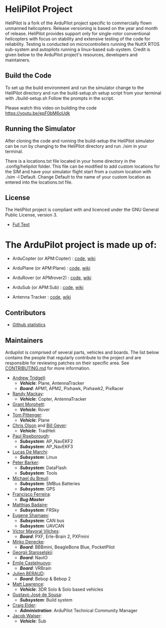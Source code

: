 # HeliPilot Project

HeliPilot is a fork of the ArduPilot project specific to commercially flown unmanned helicopters. 
Release versioning is based on the year and month of release. HeliPilot provides support only for
single-rotor conventional helicopters with focus on stability and extensive testing of the code 
for reliability. Testing is conducted on microcontrollers running the NuttX RTOS sub-system and
autopilots running a linux-based sub-system. Credit is given below to the ArduPilot project's 
resources, developers and maintainers.

## Build the Code ##

To set up the build environment and run the simulator change to the HeliPilot directory and run
the build-setup.sh setup script from your terminal with ./build-setup.sh Follow the prompts in the script.

Please watch this video on building the code https://youtu.be/epF0bM6oUdk

## Running the Simulator ##

After cloning the code and running the build-setup the HeliPilot simulator can be run by changing to
the HeliPilot directory and run ./sim in your terminal.

There is a locations.txt file located in your home directory in the .config/helipilot folder. This 
file can be modified to add custom locations for the SIM and have your simulator flight start from 
a custom location with ./sim -l Default. Change Default to the name of your custom location as entered 
into the locations.txt file.

## License ##

The HeliPilot project is compliant with and licenced under the GNU General Public License, version 3.

- [Full Text](https://github.com/ChristopherOlson/HeliPilot/blob/HeliPilot-master/COPYING.txt)

# The ArduPilot project is made up of:

- ArduCopter (or APM:Copter) : [code](https://github.com/ArduPilot/ardupilot/tree/master/ArduCopter), [wiki](http://ardupilot.org/copter/index.html)

- ArduPlane (or APM:Plane) : [code](https://github.com/ArduPilot/ardupilot/tree/master/ArduPlane), [wiki](http://ardupilot.org/plane/index.html)

- ArduRover (or APMrover2) : [code](https://github.com/ArduPilot/ardupilot/tree/master/APMrover2), [wiki](http://ardupilot.org/rover/index.html)

- ArduSub (or APM:Sub) : [code](https://github.com/ArduPilot/ardupilot/tree/master/ArduSub), [wiki](http://ardusub.com/)

- Antenna Tracker : [code](https://github.com/ArduPilot/ardupilot/tree/master/AntennaTracker), [wiki](http://ardupilot.org/antennatracker/index.html)

## Contributors ##

- [Github statistics](https://github.com/ArduPilot/ardupilot/graphs/contributors)

## Maintainers ##

Ardupilot is comprised of several parts, vehicles and boards. The list below
contains the people that regularly contribute to the project and are responsible
for reviewing patches on their specific area. See [CONTRIBUTING.md](.github/CONTRIBUTING.md) for more information.

- [Andrew Tridgell](https://github.com/tridge):
  - ***Vehicle***: Plane, AntennaTracker
  - ***Board***: APM1, APM2, Pixhawk, Pixhawk2, PixRacer
- [Randy Mackay](https://github.com/rmackay9):
  - ***Vehicle***: Copter, AntennaTracker
- [Grant Morphett](https://github.com/gmorph):
  - ***Vehicle***: Rover
- [Tom Pittenger](https://github.com/magicrub):
  - ***Vehicle***: Plane
- [Chris Olson](https://github.com/ChristopherOlson) and [Bill Geyer](https://github.com/bnsgeyer):
  - ***Vehicle***: TradHeli
- [Paul Riseborough](https://github.com/priseborough):
  - ***Subsystem***: AP_NavEKF2
  - ***Subsystem***: AP_NavEKF3
- [Lucas De Marchi](https://github.com/lucasdemarchi):
  - ***Subsystem***: Linux
- [Peter Barker](https://github.com/peterbarker):
  - ***Subsystem***: DataFlash
  - ***Subsystem***: Tools
- [Michael du Breuil](https://github.com/WickedShell):
  - ***Subsystem***: SMBus Batteries
  - ***Subsystem***: GPS
- [Francisco Ferreira](https://github.com/oxinarf):
  - ***Bug Master***
- [Matthias Badaire](https://github.com/badzz):
  - ***Subsystem***: FRSky
- [Eugene Shamaev](https://github.com/EShamaev):
  - ***Subsystem***: CAN bus
  - ***Subsystem***: UAVCAN
- [Víctor Mayoral Vilches](https://github.com/vmayoral):
  - ***Board***: PXF, Erle-Brain 2, PXFmini
- [Mirko Denecke](https://github.com/mirkix):
  - ***Board***: BBBmini, BeagleBone Blue, PocketPilot
- [Georgii Staroselskii](https://github.com/staroselskii):
  - ***Board***: NavIO
- [Emile Castelnuovo](https://github.com/emilecastelnuovo):
  - ***Board***: VRBrain
- [Julien BERAUD](https://github.com/jberaud):
  - ***Board***: Bebop & Bebop 2
- [Matt Lawrence](https://github.com/Pedals2Paddles):
  - ***Vehicle***: 3DR Solo & Solo based vehicles
- [Gustavo José de Sousa](https://github.com/guludo):
  - ***Subsystem***: Build system
- [Craig Elder](https://github.com/CraigElder):
  - ***Administration***: ArduPilot Technical Community Manager
- [Jacob Walser](https://github.com/jaxxzer):
  - ***Vehicle***: Sub
